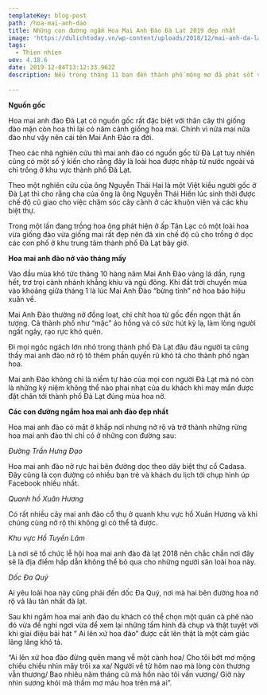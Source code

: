 ```yaml
---
templateKey: blog-post
path: /hoa-mai-anh-dao
title: Những con đường ngắm Hoa Mai Anh Đào Đà Lạt 2019 đẹp nhất
image: 'https://dulichtoday.vn/wp-content/uploads/2018/12/mai-anh-da-lat-thang-1-doc-da-quy-2.jpg' 
tags:
  - Thien nhien
uev: 4.18.6
date: 2019-12-04T13:12:33.962Z
description: Nếu trong tháng 11 bạn đến thành phố mộng mơ đã phát sốt với đồi cỏ hồng và hoa dã quỳ thì trong tháng 1 một loài hoa cực phẩm nữa sẽ xuất hiện đó chính là hoa mai anh đào đà lạt.
 
---
```





**Nguồn gốc**

Hoa mai anh đào Đà Lạt có nguồn gốc rất đặc biệt với thân cây thì giống đào mận còn hoa thì lại có năm cánh giống hoa mai. Chính vì nửa mai nửa đào như vậy nên cái tên Mai Anh Đào ra đời.

Theo các nhà nghiên cứu thì mai anh đào có nguồn gốc từ Đà Lạt tuy nhiên cũng có một số ý kiến cho rằng đây là loài hoa được nhập từ nước ngoài và chỉ trồng ở khu vực thành phố Đà Lạt.


Theo một nghiên cứu của ông Nguyễn Thái Hai là một Việt kiều người gốc ở Đà Lạt thì cho rằng cha của ông là ông Nguyễn Thái Hiến lúc sinh thời được chế độ cũ giao cho việc chăm sóc cây cảnh ở các khuôn viên và các khu biệt thự.


Trong một lần đang trồng hoa ông phát hiện ở ấp Tân Lạc có một loài hoa vừa giống đào vừa giống mai rất đẹp nên đã xin chế độ cũ cho trồng ở dọc các con phố ở khu trung tâm thành phố Đà Lạt bây giờ.

**Hoa mai anh đào nở vào tháng mấy**

Vào đầu mùa khô tức tháng 10 hàng năm Mai Anh Đào vàng lá dần, rụng hết, trơ trọi cành nhánh khẳng khiu và ngủ đông. Khi đất trời chuyển mùa vào khoảng giữa tháng 1 là lúc Mai Anh Đào “bừng tỉnh” nở hoa báo hiệu xuân về.

Mai Anh Đào thường nở đồng loạt, chi chít hoa từ gốc đến ngọn thật ấn tượng. Cả thành phố như “mặc” áo hồng và có sức hút kỳ lạ, làm lòng người ngất ngây, rạo rực khó quên.


Đi mọi ngóc ngách lớn nhỏ trong thành phố Đà Lạt đâu đâu người ta cũng thấy mai anh đào nở rộ tô thêm phần quyến rũ khó tả cho thành phố ngàn hoa.


Mai anh Đào không chỉ là niềm tự hào của mọi con người Đà Lạt mà nó còn là những kỷ niệm không thể nào phai nhạt của du khách khi may mắn được đặt chân tới thành phố Đà Lạt đúng mùa hoa nở.

**Các con đường ngắm hoa mai anh đào đẹp nhất**

Hoa mai anh đào có mặt ở khắp nơi nhưng nở rộ và trở thành những rừng hoa mai anh đào thì chỉ có ở những con đường sau:


*Đường Trần Hưng Đạo*

Hoa mai anh đào nở rực hai bên đường dọc theo dãy biệt thự cổ Cadasa. Đây cũng là con đường có nhiều bạn trẻ và khách du lịch tới chụp hình úp Facebook nhiều nhất.

*Quanh hồ Xuân Hương*

Có rất nhiều cây mai anh đào cổ thụ ở quanh khu vực hồ Xuân Hương và khi chúng cùng nở rộ thì không gì có thể tả được.


*Khu vực Hồ Tuyền Lâm*

Là nơi sẽ tổ chức lễ hội hoa mai anh đào đà lạt 2018 nên chắc chắn nơi đây sẽ là địa điểm hấp dẫn không thể bỏ qua cho những người săn loài hoa này.

*Dốc Đa Quý*

Ai yêu loài hoa này cũng phải đến dốc Đa Quý, nơi mà hai bên đường hoa nở rộ và lâu tàn nhất đà lạt.

Sau khi ngắm hoa mai anh đào du khách có thể chọn một quán cà phê nào đó vừa để nghỉ ngơi vừa để xem lại những tấm hình đã chụp và thật tuyệt vời khi giai điệu bài hát ” Ai lên xứ hoa đào” được cất lên thật là một cảm giác lâng lâng khó tả.

“Ai lên xứ hoa đào đừng quên mang về một cành hoa/ Cho tôi bớt mơ mộng chiều chiều nhìn mây trôi xa xa/ Người về từ hôm nao mà lòng còn thương vẫn thương/ Bao nhiêu năm tháng cũ mà hồn nào tôi vấn vương/ Giờ này nhìn sương khói mà thầm mơ màu hoa trên má ai”.
